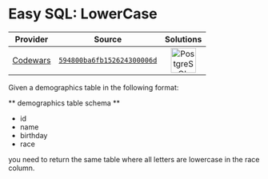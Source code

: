 [_metadata_:generated]: - "true"

# Easy SQL: LowerCase

<!-- INFO TABLE BEGIN -->

| Provider                                        | Source                                                                               | Solutions                                                                                                                                                     |
| :---------------------------------------------: | :----------------------------------------------------------------------------------: | :-----------------------------------------------------------------------------------------------------------------------------------------------------------: |
| [Codewars](../../../docs/providers/Codewars.md) | [`594800ba6fb152624300006d`](https://www.codewars.com/kata/594800ba6fb152624300006d) | [<img src="https://res.cloudinary.com/rascaltwo/image/upload/v1631924086/postgresql_pzymmo.svg" alt="PostgreSQL" title="PostgreSQL" width="50" />](solve.sql) |

<!-- INFO TABLE END -->

Given a demographics table in the following format:

** demographics table schema **
* id
* name
* birthday
* race

you need to return the same table where all letters are lowercase in the race column.
